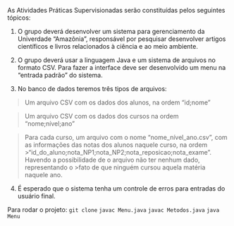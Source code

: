 As Atividades Práticas Supervisionadas serão constituídas pelos seguintes tópicos:

1)	O grupo deverá desenvolver um sistema para gerenciamento da Univerdade “Amazônia”, responsável por pesquisar desenvolver artigos científicos e livros relacionados à ciência e ao meio ambiente.


2)	O grupo deverá usar a linguagem Java e um sistema de arquivos no formato CSV. Para fazer a interface deve ser desenvolvido um menu na “entrada padrão” do sistema.


3)	No banco de dados teremos três tipos de arquivos:

>Um arquivo CSV com os dados dos alunos, na ordem “id;nome”

>Um arquivo CSV com os dados dos cursos na ordem “nome;nível;ano”

>Para cada curso, um arquivo com o nome “nome_nível_ano.csv”, com as informações das notas dos alunos naquele curso, na ordem >“id_do_aluno;nota_NP1;nota_NP2;nota_reposicao;nota_exame”. Havendo a possibilidade de o arquivo não ter nenhum dado, representando o >fato de que ninguém cursou aquela matéria naquele ano.


4)	É esperado que o sistema tenha um controle de erros para entradas do usuário final.


Para rodar o projeto:
`git clone`
`javac Menu.java`
`javac Metodos.java`
`java Menu`


